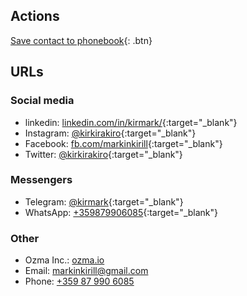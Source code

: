 ## Actions

[Save contact to phonebook](/data/kirill-markin.vcf){: .btn}

## URLs

### Social media

* linkedin: [linkedin.com/in/kirmark/](https://www.linkedin.com/in/kirmark/){:target="_blank"}
* Instagram: [@kirkirakiro](https://www.instagram.com/kirkirakiro/){:target="_blank"}
* Facebook: [fb.com/markinkirill](https://www.facebook.com/markinkirill){:target="_blank"}
* Twitter: [@kirkirakiro](https://twitter.com/kirkirakiro){:target="_blank"}

### Messengers

* Telegram: [@kirmark](https://t.me/kirmark){:target="_blank"}
* WhatsApp: [+359879906085](https://api.whatsapp.com/send?phone=359879906085){:target="_blank"}

### Other

* Ozma Inc.: [ozma.io](https://ozma.io)
* Email: [markinkirill@gmail.com](mailto:markinkirill@gmail.com)
* Phone: [+359 87 990 6085](tel:+359879906085)